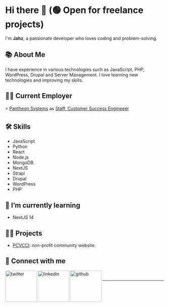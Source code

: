 # Hi there 👋 (🟢 Open for freelance projects)

I'm **Jahz**, a passionate developer who loves coding and problem-solving.

## 📚 About Me

I have experience in various technologies such as JavaScript, PHP, WordPress, Drupal and Server Management. I love learning new technologies and improving my skills.

## 🧑‍💼 Current Employer
⚡ [Pantheon Systems](https://pantheon.io) as [Staff. Customer Success Engineeer](https://www.linkedin.com/in/jahz/)

## 🛠️ Skills

- JavaScript
- Python
- React
- Node.js
- MongoDB
- NextJS
- Strapi
- Drupal
- WordPress
- PHP

## 🌱 I’m currently learning

- NextJS 14

## 👨‍💻 Projects

- [PCVCCI](https://www.pcvcci.com): non-profit community website.

## 🔗 Connect with me

[<img align="left" alt="twitter" width="100px" src="https://img.shields.io/badge/Twitter-1DA1F2?style=for-the-badge&logo=twitter&logoColor=white" />][twitter]
[<img align="left" alt="linkedin" width="100px" src="https://img.shields.io/badge/LinkedIn-0077B5?style=for-the-badge&logo=linkedin&logoColor=white" />][linkedin]
[<img align="left" alt="github" width="100px" src="https://img.shields.io/badge/GitHub-181717?style=for-the-badge&logo=github&logoColor=white" />][github]

<br />

---

[twitter]: https://twitter.com/dev_jahz
[linkedin]: https://linkedin.com/in/jahz
[github]: https://github.com/jahzlariosa

